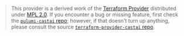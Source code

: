 > This provider is a derived work of the [Terraform Provider](https://github.com/castai/terraform-provider-castai)
> distributed under [MPL 2.0](https://www.mozilla.org/en-US/MPL/2.0/). If you encounter a bug or missing feature,
> first check the [`pulumi-castai` repo](https://github.com/castai/pulumi-castai/issues); however, if that doesn't turn up anything,
> please consult the source [`terraform-provider-castai` repo](https://github.com/castai/terraform-provider-castai/issues).
